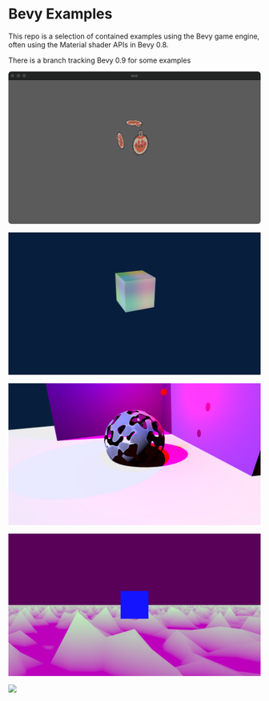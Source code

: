 # Bevy Examples

This repo is a selection of contained examples using the Bevy game engine, often using the Material shader APIs in Bevy 0.8.

There is a branch tracking Bevy 0.9 for some examples

![](examples/shader-test-001/readme/demo.png)

![](examples/shader-rgb-worldspace-cube/readme/demo.png)

![](examples/dissolve-sphere-standard-material-extensions/readme/demo.png)

![](examples/spacecraft-noiseland/readme/demo.png)

![](examples/cube-wave/readme/demo.gif)